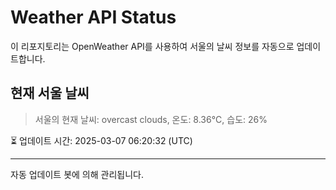 
# Weather API Status

이 리포지토리는 OpenWeather API를 사용하여 서울의 날씨 정보를 자동으로 업데이트합니다.

## 현재 서울 날씨
> 서울의 현재 날씨: overcast clouds, 온도: 8.36°C, 습도: 26%

⏳ 업데이트 시간: 2025-03-07 06:20:32 (UTC)

---
자동 업데이트 봇에 의해 관리됩니다.
